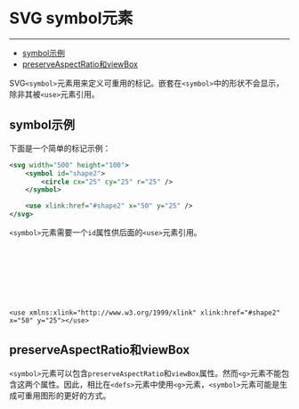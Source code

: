 # SVG symbol元素
***

> 
* [symbol示例](#symbol示例)
* [preserveAspectRatio和viewBox](#preserveaspectratio和viewbox)

SVG`<symbol>`元素用来定义可重用的标记。嵌套在`<symbol>`中的形状不会显示，除非其被`<use>`元素引用。

## symbol示例

下面是一个简单的标记示例：

```xml
<svg width="500" height="100">
    <symbol id="shape2">
        <circle cx="25" cy="25" r="25" />
    </symbol>

    <use xlink:href="#shape2" x="50" y="25" />
</svg>
```

`<symbol>`元素需要一个`id`属性供后面的`<use>`元素引用。

<svg width="500" height="100">
    <symbol id="shape2">
        <circle cx="25" cy="25" r="25"></circle>
    </symbol>

    <use xmlns:xlink="http://www.w3.org/1999/xlink" xlink:href="#shape2" x="50" y="25"></use>
</svg>

## preserveAspectRatio和viewBox

`<symbol>`元素可以包含`preserveAspectRatio`和`viewBox`属性。然而`<g>`元素不能包含这两个属性。因此，相比在`<defs>`元素中使用`<g>`元素，`<symbol>`元素可能是生成可重用图形的更好的方式。
